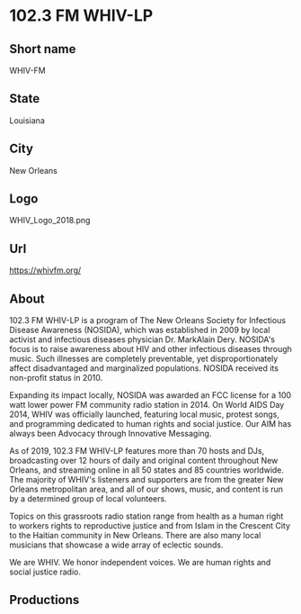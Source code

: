 # 102.3 FM WHIV-LP

## Short name
WHIV-FM

## State

Louisiana

## City

New Orleans

## Logo

WHIV_Logo_2018.png

## Url

https://whivfm.org/

## About

102.3 FM WHIV-LP is a program of The New Orleans Society for Infectious Disease Awareness (NOSIDA), which was established in 2009 by local activist and infectious diseases physician Dr. MarkAlain Dery. NOSIDA's focus is to raise awareness about HIV and other infectious diseases through music. Such illnesses are completely preventable, yet disproportionately affect disadvantaged and marginalized populations. NOSIDA received its non-profit status in 2010.

Expanding its impact locally, NOSIDA was awarded an FCC license for a 100 watt lower power FM community radio station in 2014. On World AIDS Day 2014, WHIV was officially launched, featuring local music, protest songs, and programming dedicated to human rights and social justice. Our AIM has always been Advocacy through Innovative Messaging.

As of 2019, 102.3 FM WHIV-LP features more than 70 hosts and DJs, broadcasting over 12 hours of daily and original content throughout New Orleans, and streaming online in all 50 states and 85 countries worldwide. The majority of WHIV's listeners and supporters are from the greater New Orleans metropolitan area, and all of our shows, music, and content is run by a determined group of local volunteers. 

Topics on this grassroots radio station range from health as a human right to workers rights to reproductive justice and from Islam in the Crescent City to the Haitian community in New Orleans. There are also many local musicians that showcase a wide array of eclectic sounds.

We are WHIV. We honor independent voices. We are human rights and social justice radio.

## Productions
